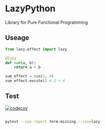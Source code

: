 # LazyPython

Library for Pure Functional Programming

## Useage

```python
from lazy.effect import lazy

@lazy
def sum(a, b):
    return a + b

sum_effect = sum(2, 4)
sum_effect.excute() # 2 + 4
```

## Test

[![codecov](https://codecov.io/gh/Las-Wonho/LazyPython/branch/master/graph/badge.svg)](https://codecov.io/gh/Las-Wonho/LazyPython)

```bash

pytest --cov-report term-missing --cov=lazy
```
